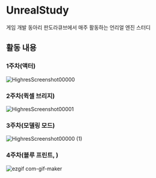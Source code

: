 # UnrealStudy
  게임 개발 동아리 판도라큐브에서 매주 활동하는 언리얼 엔진 스터디
  
## 활동 내용

### 1주차(액터)
![HighresScreenshot00000](https://user-images.githubusercontent.com/40791869/215929678-13d6c821-1195-4346-9451-d2d8a2dc8cc1.png)

### 2주차(퀵셀 브리지)
![HighresScreenshot00001](https://user-images.githubusercontent.com/40791869/215929757-58cdea6d-81b7-4652-9b5a-687f13c3cd2c.png)

### 3주차(모델링 모드)
![HighresScreenshot00000 (1)](https://user-images.githubusercontent.com/40791869/215929818-59b34e8b-a9e4-42ff-85bd-375e14133359.png)

### 4주차(블루 프린트, )
![ezgif com-gif-maker](https://user-images.githubusercontent.com/40791869/215930240-271795ca-58f8-42f0-a317-fd429495a566.gif)
